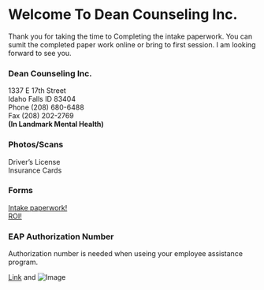 # Welcome To Dean Counseling Inc.

Thank you for taking the time to Completing the intake paperwork. You can sumit the completed paper work online or bring to first session. I am looking forward to see you.

### Dean Counseling Inc.
   
1337 E 17th Street   
Idaho Falls ID 83404      
Phone (208) 680-6488    
Fax (208) 202-2769   
**(In Landmark Mental Health)**

### Photos/Scans

> 
Driver’s License     
Insurance Cards    
>    
 
### Forms

>
[Intake paperwork!](http://google.com)    
[ROI!](http://google.com) 
>    

### EAP Authorization Number

> 
Authorization number is needed when useing your employee assistance program.
> 






[Link](url) and ![Image](src)
